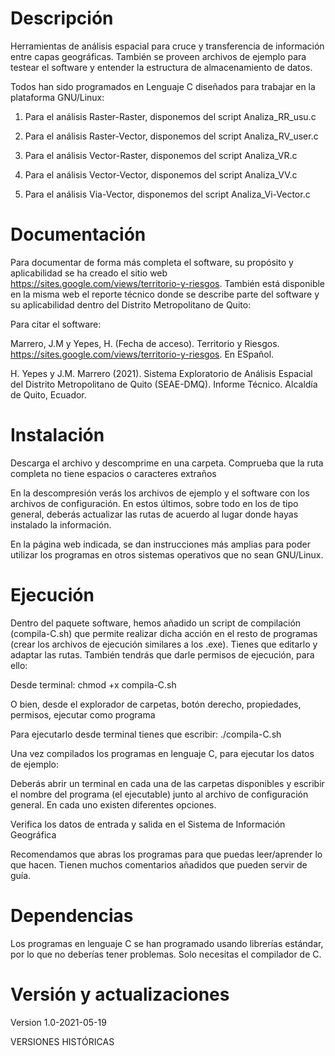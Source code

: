 # Descripción

Herramientas de análisis espacial para cruce y transferencia de información entre capas geográficas. También se proveen archivos de ejemplo para testear el software y entender la estructura de almacenamiento de datos.

Todos han sido programados en Lenguaje C diseñados para trabajar en la plataforma GNU/Linux:

1) Para el análisis Raster-Raster, disponemos del script Analiza_RR_usu.c 

2) Para el análisis Raster-Vector, disponemos del script Analiza_RV_user.c

3) Para el análisis Vector-Raster, disponemos del script Analiza_VR.c

4) Para el análisis Vector-Vector, disponemos del script Analiza_VV.c

5) Para el análisis Via-Vector, disponemos del script Analiza_Vi-Vector.c

# Documentación

Para documentar de forma más completa el software, su propósito y aplicabilidad se ha creado el sitio web https://sites.google.com/views/territorio-y-riesgos.
También está disponible en la misma web el reporte técnico donde se describe parte del software y su aplicabilidad dentro del Distrito Metropolitano de Quito:

Para citar el software: 

Marrero, J.M y Yepes, H. (Fecha de acceso). Territorio y Riesgos. https://sites.google.com/views/territorio-y-riesgos. En ESpañol.

H. Yepes y J.M. Marrero (2021). Sistema Exploratorio de Análisis Espacial del Distrito Metropolitano de Quito (SEAE-DMQ). Informe Técnico. Alcaldía de Quito, Ecuador. 

# Instalación

Descarga el archivo y descomprime en una carpeta. Comprueba que la ruta completa no tiene espacios o caracteres extraños

En la descompresión verás los archivos de ejemplo y el software con los archivos de configuración. En estos últimos, sobre todo en los de tipo general, deberás actualizar las rutas de acuerdo al lugar donde hayas instalado la información.

En la página web indicada, se dan instrucciones más amplias para poder utilizar los programas en otros sistemas operativos que no sean GNU/Linux.

# Ejecución

Dentro del paquete software, hemos añadido un script de compilación (compila-C.sh) que permite realizar dicha acción en el resto de programas (crear los archivos de ejecución similares a los .exe). Tienes que editarlo y adaptar las rutas. También tendrás que darle permisos de ejecución, para ello:

Desde terminal: chmod +x compila-C.sh

O bien, desde el explorador de carpetas, botón derecho, propiedades, permisos, ejecutar como programa

Para ejecutarlo desde terminal tienes que escribir: ./compila-C.sh

Una vez compilados los programas en lenguaje C, para ejecutar los datos de ejemplo:

Deberás abrir un terminal en cada una de las carpetas disponibles y escribir el nombre del programa (el ejecutable) junto al archivo de configuración general. En cada uno existen diferentes opciones.

Verifica los datos de entrada y salida en el Sistema de Información Geográfica

Recomendamos que abras los programas para que puedas leer/aprender lo que hacen. Tienen muchos comentarios añadidos que pueden servir de guía.

# Dependencias

Los programas en lenguaje C se han programado usando librerías estándar, por lo que no deberías tener problemas. Solo necesitas el compilador de C.

# Versión y actualizaciones

Version 1.0-2021-05-19

VERSIONES HISTÓRICAS

